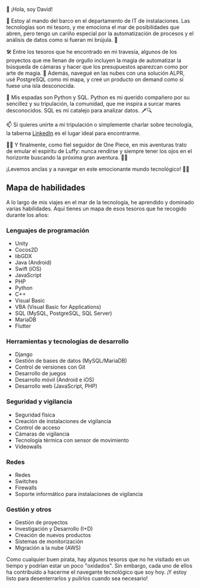 👋 ¡Hola, soy David!

💼 Estoy al mando del barco en el departamento de IT de instalaciones. Las tecnologías son mi tesoro, y me emociona el mar de posibilidades que abren, pero tengo un cariño especial por la automatización de procesos y el análisis de datos como si fueran mi brújula. 🧭

🛠️ Entre los tesoros que he encontrado en mi travesía, algunos de los proyectos que me llenan de orgullo incluyen la magia de automatizar la búsqueda de cámaras y hacer que los presupuestos aparezcan como por arte de magia. 🧙 Además, navegué en las nubes con una solución ALPR, usé PostgreSQL como mi mapa, y creé un producto on demand como si fuese una isla desconocida.

🔭 Mis espadas son Python y SQL. Python es mi querido compañero por su sencillez y su tripulación, la comunidad, que me inspira a surcar mares desconocidos. SQL es mi catalejo para analizar datos. 🗡️🔍

📫 Si quieres unirte a mi tripulación o simplemente charlar sobre tecnología, la taberna [LinkedIn](https://www.linkedin.com/in/dgarries/) es el lugar ideal para encontrarme.

🏴‍☠️ Y finalmente, como fiel seguidor de One Piece, en mis aventuras trato de emular el espíritu de Luffy: nunca rendirse y siempre tener los ojos en el horizonte buscando la próxima gran aventura. 🏴‍☠️

¡Levemos anclas y a navegar en este emocionante mundo tecnológico! 🌊🚢


## Mapa de habilidades

A lo largo de mis viajes en el mar de la tecnología, he aprendido y dominado varias habilidades. Aquí tienes un mapa de esos tesoros que he recogido durante los años:

### Lenguajes de programación
- Unity
- Cocos2D
- libGDX
- Java (Android)
- Swift (iOS)
- JavaScript
- PHP
- Python
- C++
- Visual Basic
- VBA (Visual Basic for Applications)
- SQL (MySQL, PostgreSQL, SQL Server)
- MariaDB
- Flutter

### Herramientas y tecnologías de desarrollo
- Django
- Gestión de bases de datos (MySQL/MariaDB)
- Control de versiones con Git
- Desarrollo de juegos
- Desarrollo móvil (Android e iOS)
- Desarrollo web (JavaScript, PHP)

### Seguridad y vigilancia
- Seguridad física
- Creación de instalaciones de vigilancia
- Control de acceso
- Cámaras de vigilancia
- Tecnología térmica con sensor de movimiento
- Videowalls

### Redes
- Redes
- Switches
- Firewalls
- Soporte informático para instalaciones de vigilancia

### Gestión y otros
- Gestión de proyectos
- Investigación y Desarrollo (I+D)
- Creación de nuevos productos
- Sistemas de monitorización
- Migración a la nube (AWS)

Como cualquier buen pirata, hay algunos tesoros que no he visitado en un tiempo y podrían estar un poco "oxidados". Sin embargo, cada uno de ellos ha contribuido a hacerme el navegante tecnológico que soy hoy. ¡Y estoy listo para desenterrarlos y pulirlos cuando sea necesario!
